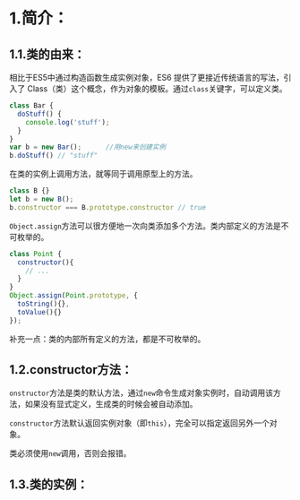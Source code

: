 # 1.简介：

## 1.1.类的由来：
相比于ES5中通过构造函数生成实例对象，ES6 提供了更接近传统语言的写法，引入了 Class（类）这个概念，作为对象的模板。通过`class`关键字，可以定义类。

```javascript
class Bar {
  doStuff() {
    console.log('stuff');
  }
}
var b = new Bar();		//用new来创建实例
b.doStuff() // "stuff"
```

在类的实例上调用方法，就等同于调用原型上的方法。
```javascript
class B {}
let b = new B();
b.constructor === B.prototype.constructor // true
```

`Object.assign`方法可以很方便地一次向类添加多个方法。类内部定义的方法是不可枚举的。
```javascript
class Point {
  constructor(){
    // ...
  }
}
Object.assign(Point.prototype, {
  toString(){},
  toValue(){}
});
```
补充一点：类的内部所有定义的方法，都是不可枚举的。

## 1.2.constructor方法：
`onstructor`方法是类的默认方法，通过`new`命令生成对象实例时，自动调用该方法，如果没有显式定义，生成类的时候会被自动添加。

`constructor`方法默认返回实例对象（即`this`），完全可以指定返回另外一个对象。

类必须使用`new`调用，否则会报错。

## 1.3.类的实例：

<!--stackedit_data:
eyJoaXN0b3J5IjpbMTY3NTM5MTQwNyw2OTEwMzU2NzNdfQ==
-->